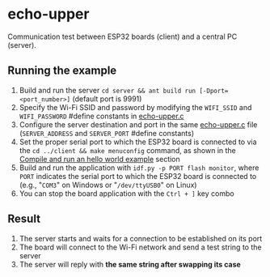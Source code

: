 # echo-upper

Communication test between ESP32 boards (client) and a central PC (server).

## Running the example
1. Build and run the server `cd server && ant build run [-Dport=<port_number>]` (default port is 9991)
2. Specify the Wi-Fi SSID and password by modifying the `WIFI_SSID` and `WIFI_PASSWORD` #define constants in [echo-upper.c](client/main/echo-upper.c)
3. Configure the server destination and port in the same [echo-upper.c](client/main/echo-upper.c) file (`SERVER_ADDRESS` and `SERVER_PORT` #define constants)
5. Set the proper serial port to which the ESP32 board is connected to via the `cd ../client && make menuconfig` command, as shown in the [Compile and run an hello world example](../../README.md) section
6. Build and run the application with `idf.py -p PORT flash monitor`, where `PORT` indicates the serial port to which the ESP32 board is connected to (e.g., "`COM3`" on Windows or "`/dev/ttyUSB0`" on Linux)
7. You can stop the board application with the `Ctrl + ]` key combo

## Result
1. The server starts and waits for a connection to be established on its port
2. The board will connect to the Wi-Fi network and send a test string to the server
3. The server will reply with **the same string after swapping its case**
